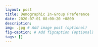 ```yaml
---
layout: post
title: Demographic In-Group Preference
date: 2020-07-01 08:00:20 +0800
description: 
img: .jpg # Add image post (optional)
fig-caption: # Add figcaption (optional)
tags: []
---
```


